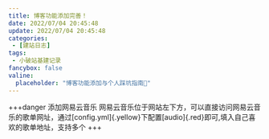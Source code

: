 ```yaml
---
title: 博客功能添加完善！
date: 2022/07/04 20:45:48
update: 2022/07/04 20:45:48
categories:
 - [建站日志]
tags:
 - 小破站基建记录
fancybox: false
valine:
  placeholder: "博客功能添加与个人踩坑指南💪"
---
```


+++danger 添加网易云音乐
网易云音乐位于网站左下方，可以直接访问网易云音乐的歌单网址，通过[config.yml]{.yellow}下配置[audio]{.red}即可,填入自己喜欢的歌单地址，支持多个
+++
